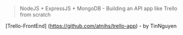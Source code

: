 > NodeJS + ExpressJS + MongoDB - Building an API app like Trello from scratch

[Trello-FrontEnd] (https://github.com/atnihs/trello-app) - by TinNguyen
